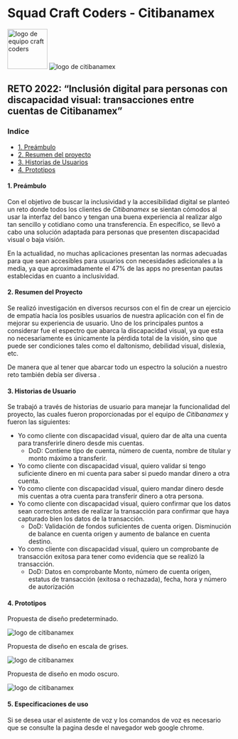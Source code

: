 # Squad Craft Coders - Citibanamex

<section> <img src="https://user-images.githubusercontent.com/7150868/150906181-39b08936-1c84-4c3d-8739-147e74e8193a.png" alt="logo de equipo craft coders" width= 90px height= 90px > 
    <img src="https://user-images.githubusercontent.com/7150868/150906429-bb815142-fffb-43f9-853b-007e07f27e75.png" alt="logo de citibanamex"> </section>



## **RETO 2022: “Inclusión digital para personas con discapacidad visual:** transacciones entre cuentas de Citibanamex”

### Indice

* [1. Preámbulo](#1-preámbulo)
* [2. Resumen del proyecto](#2-resumen-del-proyecto)
* [3. Historias de Usuarios](#3-historias-de-usuario)
* [4. Prototipos](#4-prototipos)

#### 1. Preámbulo

Con el objetivo de buscar la inclusividad y la accesibilidad digital se planteó un reto donde todos los clientes de _Citibanamex_ se sientan cómodos al usar la interfaz del banco y tengan una buena experiencia al realizar algo tan sencillo y cotidiano como una transferencia. En específico, se llevó a cabo una solución adaptada para personas que presenten discapacidad visual o baja visión.

En la actualidad, no muchas aplicaciones presentan las normas adecuadas para que sean accesibles para usuarios con necesidades adicionales a la media, ya que aproximadamente el 47% de las apps no presentan pautas establecidas en cuanto a inclusividad. 

#### 2. Resumen del Proyecto
Se realizó investigación en diversos recursos con el fin de crear un ejercicio de empatía hacia los posibles usuarios de nuestra aplicación con el fin de mejorar su experiencia de usuario. Uno de los principales puntos a considerar fue el espectro que abarca la discapacidad visual, ya que esta no necesariamente es únicamente la pérdida total de la visión, sino que puede ser condiciones tales como el daltonismo, debilidad visual, dislexia, etc.

De manera que al tener que abarcar todo un espectro la solución a nuestro reto también debía ser diversa
.

#### 3. Historias de Usuario

Se trabajó a través de historias de usuario para manejar la funcionalidad del proyecto, las cuales fueron proporcionadas por el equipo de _Citibanamex_ y fueron las siguientes:

- Yo como cliente con discapacidad visual, quiero dar de alta una cuenta para transferirle dinero desde mis cuentas.
  - DoD: Contiene tipo de cuenta, número de cuenta, nombre de titular y monto máximo a transferir.
- Yo como cliente con discapacidad visual, quiero validar si tengo suficiente dinero en mi cuenta para saber si puedo mandar dinero a otra cuenta.
- Yo como cliente con discapacidad visual, quiero mandar dinero desde mis cuentas a otra cuenta para transferir dinero a otra persona.
- Yo como cliente con discapacidad visual, quiero confirmar que los datos sean correctos antes de realizar la transacción para confirmar que haya capturado bien los datos de la transacción. 
  - DoD: Validación de fondos suficientes de cuenta origen. Disminución de balance en cuenta origen y aumento de balance en cuenta destino.
- Yo como cliente con discapacidad visual, quiero un comprobante de transacción exitosa para tener como evidencia que se realizó la transacción.
  - DoD: Datos en comprobante Monto, número de cuenta origen, estatus de transacción (exitosa o rechazada), fecha, hora y número de autorización 

#### 4. Prototipos

Propuesta de diseño predeterminado.

<img src="https://user-images.githubusercontent.com/7150868/150905939-d4ab43c3-dfbc-4f7b-974a-e4683c983afd.png" alt="logo de citibanamex">

Propuesta de diseño en escala de grises.

<img src="https://user-images.githubusercontent.com/7150868/150905933-0f928ebc-16a1-4878-879b-ece363fd1c7d.png" alt="logo de citibanamex">

Propuesta de diseño en modo oscuro.

<img src="https://user-images.githubusercontent.com/7150868/150905937-6072aa98-73b9-43b6-aca4-45895faddcf5.png" alt="logo de citibanamex">

#### 5. Especificaciones de uso

Si se desea usar el asistente de voz y los comandos de voz es necesario que se consulte la pagina desde el navegador web google chrome.